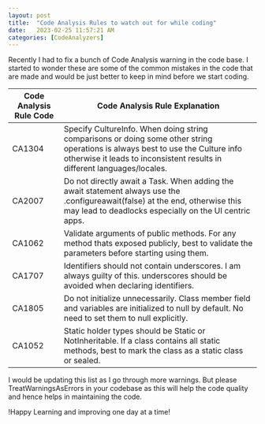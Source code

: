 ```yaml
---
layout: post
title:  "Code Analysis Rules to watch out for while coding"
date:   2023-02-25 11:57:21 AM
categories: [CodeAnalyzers]
---
```


Recently I had to fix a bunch of Code Analysis warning in the code base. I started to wonder these are some of the common mistakes in the code that are made and would be just better to keep in mind before we start coding.

| Code Analysis Rule Code  | Code Analysis Rule Explanation  |
|---|---|
|  CA1304 |  Specify CultureInfo. When doing string comparisons or  doing some other string operations is always best to use the Culture info otherwise it leads to inconsistent results in different languages/locales.|
|  CA2007 |  Do not directly await a Task. When adding the await statement always use the .configureawait(false) at the end, otherwise this may lead to deadlocks especially on the UI centric apps.|
|  CA1062 |  Validate arguments of public methods. For any method thats exposed publicly, best to validate the parameters before starting using them. |
|  CA1707 |  Identifiers should not contain underscores. I am always guilty of this. underscores should be avoided when declaring identifiers.|
|  CA1805 |  Do not initialize unnecessarily. Class member field and variables are initialized to null by default. No need to set them to null explicitly.|
|  CA1052 |  Static holder types should be Static or NotInheritable. If a class contains all static methods, best to mark the class as a static class or sealed. |


I would be updating this list as I go through more warnings. But please TreatWarningsAsErrors in your codebase as this will help the code quality and hence helps in maintaining the code.

!Happy Learning and improving one day at a time!
